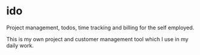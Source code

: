 # ido

Project management, todos, time tracking and billing for the self employed.

This is my own project and customer management tool which I use in my daily work.
